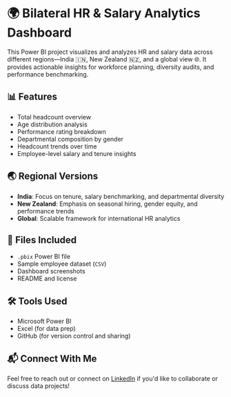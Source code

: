 # 🌍 Bilateral HR & Salary Analytics Dashboard

This Power BI project visualizes and analyzes HR and salary data across different regions—India 🇮🇳, New Zealand 🇳🇿, and a global view 🌐. It provides actionable insights for workforce planning, diversity audits, and performance benchmarking.

## 📊 Features

- Total headcount overview
- Age distribution analysis
- Performance rating breakdown
- Departmental composition by gender
- Headcount trends over time
- Employee-level salary and tenure insights

## 🌏 Regional Versions

- **India**: Focus on tenure, salary benchmarking, and departmental diversity
- **New Zealand**: Emphasis on seasonal hiring, gender equity, and performance trends
- **Global**: Scalable framework for international HR analytics

## 📁 Files Included

- `.pbix` Power BI file
- Sample employee dataset (`CSV`)
- Dashboard screenshots
- README and license

## 🛠️ Tools Used

- Microsoft Power BI
- Excel (for data prep)
- GitHub (for version control and sharing)


## 📬 Connect With Me

Feel free to reach out or connect on [LinkedIn]((https://www.linkedin.com/in/gudlanarvabharathkumar/)) if you'd like to collaborate or discuss data projects!
